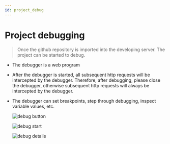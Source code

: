 ```yaml
---
id: project_debug
---
```

# Project debugging
> Once the github repository is imported into the developing server. The project can be started to debug.

- The debugger is a web program
- After the debugger is started, all subsequent http requests will be intercepted by the debugger. Therefore, after debugging, please close the debugger, otherwise subsequent http requests will always be intercepted by the debugger.
- The debugger can set breakpoints, step through debugging, inspect variable values, etc.

  ![debug button](/cookbook/public/images/github_debug_button.png)

  ![debug start](/cookbook/public/images/debug_start.png)

  ![debug details](/cookbook/public/images/debugger_details.png)
 
